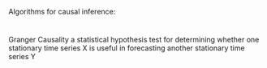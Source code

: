 
Algorithms for causal inference:
#
Granger Causality
a statistical hypothesis test for determining whether one stationary time series X is useful in forecasting another stationary time series Y
